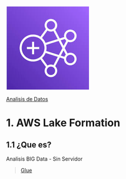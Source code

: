 ![Amazon EMR](../00_assets/Analisis%20de%20Datos/emr-logo.jpeg)

[Analisis de Datos](../08-Analisis_de_Datos/)

# 1. AWS Lake Formation 

## 1.1 ¿Que es?

Analisis BIG Data - Sin Servidor

>[Glue](./glue.md)